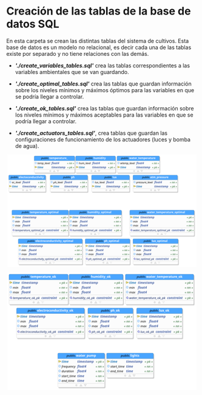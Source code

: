 # Creación de las tablas de la base de datos SQL

En esta carpeta se crean las distintas tablas del sistema de cultivos. Esta base de datos es un modelo no relacional, es decir cada 
una de las tablas existe por separado y no tiene relaciones con las demás.


* ***'./create\_variables\_tables.sql'*** crea las tablas correspondientes a las variables ambientales que se van guardando.
* ***'./create\_optimal\_tables.sql'*** crea las tablas que guardan información sobre los niveles mínimos y máximos óptimos
para las variables en que se podría llegar a controlar.
* ***'./create\_ok\_tables.sql'*** crea las tablas que guardan información sobre los niveles mínimos y máximos aceptables
para las variables en que se podría llegar a controlar.

* ***'./create\_actuators\_tables.sql'***, crea tablas que guardan las configuraciones de funcionamiento de los actuadores (luces y bomba de agua).

<p align="center">
<img align="center" src="https://github.com/DaveAlsina/maticas/blob/main/software/sql/imgs/variables_and_optimals.png"
	 width = "500" >
</p>

<p align="center">
<img align="center" src="https://github.com/DaveAlsina/maticas/blob/main/software/sql/imgs/oks_and_actuators.png"
	 width = "500" >
</p>







